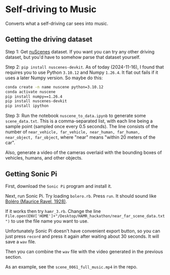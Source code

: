 # Self-driving to Music

Converts what a self-driving car sees into music.

## Getting the driving dataset

Step 1: Get [nuScenes](https://www.nuscenes.org/nuscenes) dataset. If you want you can try any other driving dataset, but you'd have to somehow parse that dataset yourself.

Step 2: `pip install nuscenes-devkit`. As of today (2024-11-16), I found that requires you to use Python `3.10.12` and Numpy `1.26.4`. It flat out fails if it uses a later Numpy version. So maybe do this:

```bash
conda create -n name nuscene python=3.10.12
conda activate nuscene
pip install numpy==1.26.4
pip install nuscenes-devkit
pip install ipython
```

Step 3: Run the notebook `nuscene_to_data.ipynb` to generate some `scene_data.txt`. This is a comma-separated list, with each line being a sample point (sampled once every 0.5 seconds). The line consists of the number of `near_vehicle, far_vehicle, near_human, far_human, near_object, far_object`, where "near" means "within 20 meters of the car".

Also, generate a video of the cameras overlaid with the bounding boxes of vehicles, humans, and other objects.

## Getting Sonic Pi

First, download the `Sonic Pi` program and install it.

Next, run Sonic Pi. Try loading `bolero.rb`. Press `run`. It should sound like [Boléro (Maurice Ravel, 1928)](https://en.wikipedia.org/wiki/Bol%C3%A9ro).

If it works then try `hamr_3.rb`. Change the line `File.open(ENV['HOME']+"/Desktop/HAMR_hackathon/near_far_scene_data.txt")` to use the file name you want to use.

Unfortunately Sonic Pi doesn't have convenient export button, so you can just press `record` and press it again after waiting about 30 seconds. It will save a `wav` file.

Then you can combine the `wav` file with the video generated in the previous section.

As an example, see the `scene_0061_full_music.mp4` in the repo.
